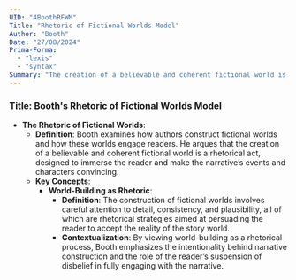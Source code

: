 ```yaml
---
UID: "4BoothRFWM"
Title: "Rhetoric of Fictional Worlds Model"
Author: "Booth"
Date: "27/08/2024"
Prima-Forma:
  - "lexis"
  - "syntax"
Summary: "The creation of a believable and coherent fictional world is a rhetorical act, designed to immerse ther eader and make the narrative's events and characters convincing."
---
```


### Title: **Booth's Rhetoric of Fictional Worlds Model**
- **The Rhetoric of Fictional Worlds**:
  - **Definition**: Booth examines how authors construct fictional worlds and how these worlds engage readers. He argues that the creation of a believable and coherent fictional world is a rhetorical act, designed to immerse the reader and make the narrative’s events and characters convincing.
  - **Key Concepts**:
    - **World-Building as Rhetoric**:
      - **Definition**: The construction of fictional worlds involves careful attention to detail, consistency, and plausibility, all of which are rhetorical strategies aimed at persuading the reader to accept the reality of the story world.
      - **Contextualization**: By viewing world-building as a rhetorical process, Booth emphasizes the intentionality behind narrative construction and the role of the reader’s suspension of disbelief in fully engaging with the narrative.